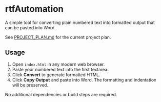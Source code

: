 # rtfAutomation

A simple tool for converting plain numbered text into formatted output that can be pasted into Word.

See [PROJECT_PLAN.md](PROJECT_PLAN.md) for the current project plan.

## Usage

1. Open `index.html` in any modern web browser.
2. Paste your numbered text into the first textarea.
3. Click **Convert** to generate formatted HTML.
4. Click **Copy Output** and paste into Word. The formatting and indentation will be preserved.

No additional dependencies or build steps are required.
